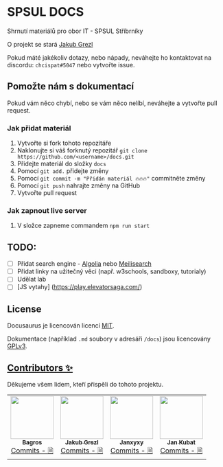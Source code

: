 # SPSUL DOCS
Shrnutí materiálů pro obor IT - SPSUL Stříbrníky

O projekt se stará [Jakub Grezl](https://github.com/jakubgrezl)

Pokud máté jakékoliv dotazy, nebo nápady, neváhejte ho kontaktovat na discordu: `chcispat#5047` nebo vytvořte issue.

## Pomožte nám s dokumentací

Pokud vám něco chybí, nebo se vám něco nelíbí, neváhejte a vytvořte pull request.

### Jak přidat materiál

1. Vytvořte si fork tohoto repozitáře
2. Naklonujte si váš forknutý repozitář `git clone https://github.com/<username>/docs.git`
3. Přidejte materiál do složky `docs`
4. Pomocí `git add.` přidejte změny
5. Pomocí `git commit -m "Přidán materiál 🔥🔥🔥"` commitněte změny
6. Pomocí `git push` nahrajte změny na GitHub
7. Vytvořte pull request

### Jak zapnout live server

1. V složce zapneme commandem `npm run start`


## TODO:
 - [ ] Přidat search engine - [Algolia](https://www.algolia.com/) nebo [Meilisearch](https://www.meilisearch.com/)
 - [ ] Přidat linky na užitečný věci (např. w3schools, sandboxy, tutorialy)
 - [ ] Udělat lab
 - [ ] [JS vytahy] (https://play.elevatorsaga.com/)

## License
Docusaurus je licencován licencí [MIT](./LICENSE).

Dokumentace (například `.md` soubory v adresáři `/docs`) jsou licencovány [GPLv3](./LICENSE-docs).

## [Contributors ✨](https://github.com/SPSUL-DOCS/docs/graphs/contributors)

Děkujeme všem lidem, kteří přispěli do tohoto projektu.

<!-- ALL-CONTRIBUTORS-LIST:START - Do not remove or modify this section -->
<!-- prettier-ignore-start -->
<!-- markdownlint-disable -->
<table>
  <tr>
      <td align="center">
        <a href="https://github.com/losbagros">
            <img src="https://avatars.githubusercontent.com/u/45005533?v=4" width="100px;" alt=""/>
            <br />
            <sub><b>Bagros</b></sub>
        </a>
        <br />
        <a href="https://github.com/SPSUL-DOCS/docs/commits?author=losbagros" title="COMMITS">Commits - 🗎</a>
    </td>
        <td align="center">
        <a href="https://github.com/jakubgrezl">
            <img src="https://avatars.githubusercontent.com/u/105577864?v=4" width="100px;" alt=""/>
            <br />
            <sub><b>Jakub Grezl</b></sub>
        </a>
        <br />
        <a href="https://github.com/SPSUL-DOCS/docs/commits?author=jakubgrezl" title="COMMITS">Commits - 🗎</a>
    </td>
    <td align="center">
        <a href="https://github.com/janxyxy">
            <img src="https://avatars.githubusercontent.com/u/115793323?v=4" width="100px;" alt=""/>
            <br />
            <sub><b>Janxyxy</b></sub>
        </a>
        <br />
        <a href="https://github.com/SPSUL-DOCS/docs/commits?author=janxyxy" title="COMMITS">Commits - 🗎</a>
    </td>
        <td align="center">
        <a href="https://github.com/jankubatt">
            <img src="https://avatars.githubusercontent.com/u/43667814?v=4" width="100px;" alt=""/>
            <br />
            <sub><b>Jan Kubat</b></sub>
        </a>
        <br />
        <a href="https://github.com/SPSUL-DOCS/docs/commits?author=jankubatt" title="COMMITS">Commits - 🗎</a>
    </td>
  </tr>
</table>

<!-- markdownlint-restore -->
<!-- prettier-ignore-end -->

<!-- ALL-CONTRIBUTORS-LIST:END -->
